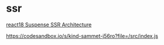 # ssr

[react18 Suspense SSR Architecture](https://github.com/reactwg/react-18/discussions/37)

https://codesandbox.io/s/kind-sammet-j56ro?file=/src/index.js
